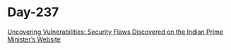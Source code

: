 # Day-237 

[Uncovering Vulnerabilities: Security Flaws Discovered on the Indian Prime Minister’s Website](https://biswajeetray7.medium.com/uncovering-vulnerabilities-security-flaws-discovered-on-the-indian-prime-ministers-website-7815014451d7)
